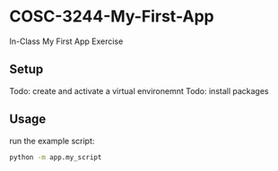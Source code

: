 # COSC-3244-My-First-App
In-Class My First App Exercise

## Setup

Todo: create and activate a virtual environemnt
Todo: install packages

## Usage

run the example script:

```sh
python -m app.my_script
```

